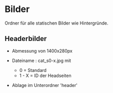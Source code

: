 # Bilder
Ordner für alle statischen Bilder wie Hintergründe.

## Headerbilder
- Abmessung von 1400x280px 
- Dateiname : cat_s0-x.jpg mit 
  - 0 = Standard
  - 1 - X = ID der Headseiten
    
- Ablage im Unterordner 'header'